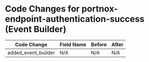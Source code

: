 # Code Changes for portnox-endpoint-authentication-success (Event Builder)

| Code Change | Field Name | Before | After |
|-------------|------------|--------|-------|
| added_event_builder | N/A | N/A | N/A |